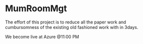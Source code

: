 # MumRoomMgt

The effort of this project is to reduce all the paper work and cumbursomness of the existing old fashioned work
with in 3days.


We become live at Azure @11:00 PM 
